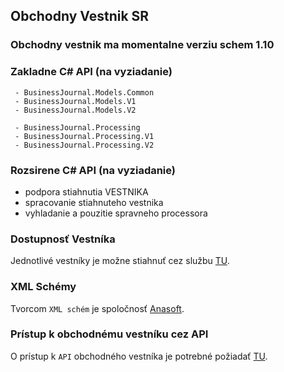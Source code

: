 ## Obchodny Vestnik SR

### Obchodny vestnik ma momentalne verziu schem 1.10

### Zakladne C# API (na vyziadanie)
```
 - BusinessJournal.Models.Common
 - BusinessJournal.Models.V1
 - BusinessJournal.Models.V2
 
 - BusinessJournal.Processing
 - BusinessJournal.Processing.V1
 - BusinessJournal.Processing.V2
```

### Rozsirene C# API (na vyziadanie)
 - podpora stiahnutia VESTNIKA
 - spracovanie stiahnuteho vestnika
 - vyhladanie a pouzitie spravneho processora

### Dostupnosť Vestníka
Jednotlivé vestníky je možne stiahnuť cez službu [TU](https://www.justice.gov.sk/PortalApp/Ws/PodanieExport.asmx).

### XML Schémy
Tvorcom ```XML schém``` je spoločnosť [Anasoft](http://www.anasoft.sk).

### Prístup k obchodnému vestníku cez API
O prístup k ```API``` obchodného vestníka je potrebné požiadať [TU](https://www.justice.gov.sk/ObchodnyVestnik/Stranky/Strukturovane-udaje.aspx).
